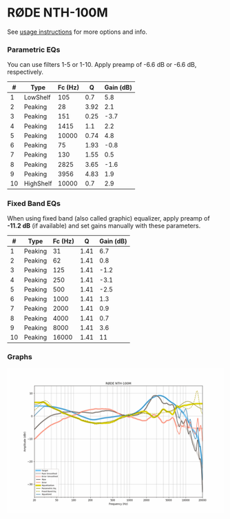 # RØDE NTH-100M
See [usage instructions](https://github.com/jaakkopasanen/AutoEq#usage) for more options and info.

### Parametric EQs
You can use filters 1-5 or 1-10. Apply preamp of -6.6 dB or -6.6 dB, respectively.

|   # | Type      |   Fc (Hz) |    Q |   Gain (dB) |
|-----|-----------|-----------|------|-------------|
|   1 | LowShelf  |       105 | 0.7  |         5.8 |
|   2 | Peaking   |        28 | 3.92 |         2.1 |
|   3 | Peaking   |       151 | 0.25 |        -3.7 |
|   4 | Peaking   |      1415 | 1.1  |         2.2 |
|   5 | Peaking   |     10000 | 0.74 |         4.8 |
|   6 | Peaking   |        75 | 1.93 |        -0.8 |
|   7 | Peaking   |       130 | 1.55 |         0.5 |
|   8 | Peaking   |      2825 | 3.65 |        -1.6 |
|   9 | Peaking   |      3956 | 4.83 |         1.9 |
|  10 | HighShelf |     10000 | 0.7  |         2.9 |

### Fixed Band EQs
When using fixed band (also called graphic) equalizer, apply preamp of **-11.2 dB** (if available) and set gains manually with these parameters.

|   # | Type    |   Fc (Hz) |    Q |   Gain (dB) |
|-----|---------|-----------|------|-------------|
|   1 | Peaking |        31 | 1.41 |         6.7 |
|   2 | Peaking |        62 | 1.41 |         0.8 |
|   3 | Peaking |       125 | 1.41 |        -1.2 |
|   4 | Peaking |       250 | 1.41 |        -3.1 |
|   5 | Peaking |       500 | 1.41 |        -2.5 |
|   6 | Peaking |      1000 | 1.41 |         1.3 |
|   7 | Peaking |      2000 | 1.41 |         0.9 |
|   8 | Peaking |      4000 | 1.41 |         0.7 |
|   9 | Peaking |      8000 | 1.41 |         3.6 |
|  10 | Peaking |     16000 | 1.41 |        11   |

### Graphs
![](./R%C3%98DE%20NTH-100M.png)
